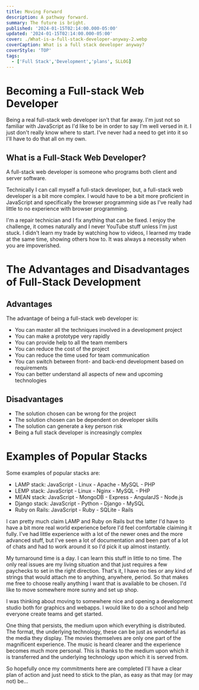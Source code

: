 ```yaml
---
title: Moving Forward
description: A pathway forward.
summary: The future is bright.
published: '2024-01-15T02:14:00.000-05:00'
updated: '2024-01-15T02:14:00.000-05:00'
cover: ./What-is-a-full-stack-developer-anyway-2.webp
coverCaption: What is a full stack developer anyway?
coverStyle: 'TOP'
tags:
  - ['Full Stack','Development','plans', SLLOG]
---
```

<script lang="ts">
  import Youtube from '$lib/components/youtube.svelte'
  import Custom from '$custom/custom.svelte'
  const const_variable = 999;

  import Folder from '$lib/components/folder.svelte'

  let configFolder = [
    { name: 'QWER.config.js', icon: 'i-vscode-icons-file-type-typescript-official' },
    { name: 'site.ts', icon: 'i-bxs-file-js' }
  ]
</script>

# Becoming a Full-stack Web Developer

Being a real full-stack web developer isn't that far away. I'm just not so familiar with JavaScript as I'd like to be in order to say I'm well versed in it. I just don't really know where to start. I've never had a need to get into it so I'll have to do that all on my own.  

## What is a Full-Stack Web Developer?  

A full-stack web developer is someone who programs both client and server software.  

Technically I can call myself a full-stack developer, but, a full-stack web developer is a bit more complex. I would have to be a bit more proficient in JavaScript and specifically the browser programming side as I've really had little to no experience with browser programming.  

I'm a repair technician and I fix anything that can be fixed. I enjoy the challenge, it comes naturally and I never YouTube stuff unless I'm just stuck. I didn't learn my trade by watching how to videos, I learned my trade at the same time, showing others how to. It was always a necessity when you are impoverished.  

# The Advantages and Disadvantages of Full-Stack Development

## Advantages

The advantage of being a full-stack web developer is:

+    You can master all the techniques involved in a development project
+    You can make a prototype very rapidly
+    You can provide help to all the team members
+    You can reduce the cost of the project
+    You can reduce the time used for team communication
+    You can switch between front- and back-end development based on requirements
+    You can better understand all aspects of new and upcoming technologies

## Disadvantages

-    The solution chosen can be wrong for the project
-    The solution chosen can be dependent on developer skills
-    The solution can generate a key person risk
-    Being a full stack developer is increasingly complex

# Examples of Popular Stacks

Some examples of popular stacks are:  

+    LAMP stack: JavaScript - Linux - Apache - MySQL - PHP
+    LEMP stack: JavaScript - Linux - Nginx - MySQL - PHP
+    MEAN stack: JavaScript - MongoDB - Express - AngularJS - Node.js
+    Django stack: JavaScript - Python - Django - MySQL
+    Ruby on Rails: JavaScript - Ruby - SQLite - Rails

I can pretty much claim LAMP and Ruby on Rails but the latter I'd have to have a bit more real world experience before I'd feel comfortable claiming it fully. I've had little experience with a lot of the newer ones and the more advanced stuff, but I've seen a lot of documentation and been part of a lot of chats and had to work around it so I'd pick it up almost instantly.  

My turnaround time is a day. I can learn this stuff in little to no time. The only real issues are my living situation and that just requires a few paychecks to set in the right direction. That's it, I have no ties or any kind of strings that would attach me to anything, anywhere, period. So that makes me free to choose really anything I want that is available to be chosen. I'd like to move somewhere more sunny and set up shop.  

I was thinking about moving to somewhere nice and opening a development studio both for graphics and webapps. I would like to do a school and help everyone create teams and get started.  

One thing that persists, the medium upon which everything is distributed. The format, the underlying technology, these can be just as wonderful as the media they display. The movies themselves are only one part of the magnificent experience. The music is heard clearer and the experience becomes much more personal. This is thanks to the medium upon which it is transferred and the underlying technology upon which it is served from.  

So hopefully once my commitments here are completed I'll have a clear plan of action and just need to stick to the plan, as easy as that may (or may not) be...  

<Youtube id="7eH_q4U0dbQ" />
